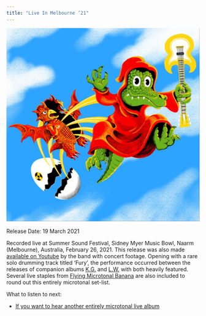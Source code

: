```yaml
---
title: "Live In Melbourne ’21"
---
```


![album cover of Live In Melbourne 2021](./cover.jpg)

Release Date: 19 March 2021

Recorded live at Summer Sound Festival, Sidney Myer Music Bowl, Naarm (Melbourne), Australia, February 26, 2021. This release was also made [available on Youtube](https://www.youtube.com/watch?v=8X_LVeLFrA8) by the band with concert footage. Opening with a rare solo drumming track titled ‘Fury’, the performance occurred between the releases of companion albums [K.G.](../kg) and [L.W.](../lw) with both heavily featured. Several live staples from [Flying Microtonal Banana](../flying-microtonal-banana) are also included to round out this entirely microtonal set-list.

What to listen to next:

*   [If you want to hear another entirely microtonal live album](../live-in-sydney-2021)
